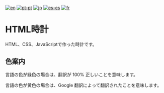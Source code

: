 [![en](https://img.shields.io/badge/lang-en-darkgreen.svg)](https://github.com/staxhinho/Clock/blob/main/README.md)
[![pt-pt](https://img.shields.io/badge/lang-pt--pt-darkgreen.svg)](https://github.com/staxhinho/Clock/blob/main/README/README.pt-pt.md)
[![jp](https://img.shields.io/badge/lang-jp-darkgreen.svg)](https://github.com/staxhinho/Clock/blob/main/README/README.jp-jp.md)
[![es-es](https://img.shields.io/badge/lang-es--es-darkgreen.svg)](https://github.com/staxhinho/Clock/blob/main/README/README.jp-jp.md)
[![fr](https://img.shields.io/badge/lang-fr-yellow.svg)](https://github.com/staxhinho/Clock/blob/main/README/README.jp-jp.md)

# HTML時計
HTML、CSS、JavaScriptで作った時計です。

## 色案内
言語の色が緑色の場合は、翻訳が 100% 正しいことを意味します。

言語の色が黄色の場合は、Google 翻訳によって翻訳されたことを意味します。
